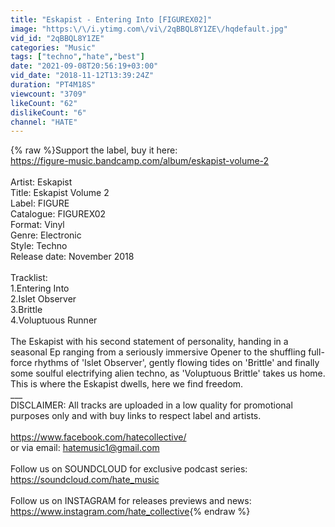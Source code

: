 ```yaml
---
title: "Eskapist - Entering Into [FIGUREX02]"
image: "https:\/\/i.ytimg.com\/vi\/2qBBQL8Y1ZE\/hqdefault.jpg"
vid_id: "2qBBQL8Y1ZE"
categories: "Music"
tags: ["techno","hate","best"]
date: "2021-09-08T20:56:19+03:00"
vid_date: "2018-11-12T13:39:24Z"
duration: "PT4M18S"
viewcount: "3709"
likeCount: "62"
dislikeCount: "6"
channel: "HATE"
---
```

{% raw %}Support the label, buy it here:<br /><a rel="nofollow" target="blank" href="https://figure-music.bandcamp.com/album/eskapist-volume-2">https://figure-music.bandcamp.com/album/eskapist-volume-2</a><br /><br />Artist: Eskapist<br />Title: Eskapist Volume 2<br />Label: FIGURE<br />Catalogue: FIGUREX02<br />Format: Vinyl<br />Genre: Electronic<br />Style: Techno<br />Release date: November 2018<br /><br />Tracklist:<br />1.Entering Into<br />2.Islet Observer<br />3.Brittle<br />4.Voluptuous Runner<br /><br />The Eskapist with his second statement of personality, handing in a seasonal Ep ranging from a seriously immersive Opener to the shuffling full-force rhythms of 'Islet Observer', gently flowing tides on 'Brittle' and finally some soulful electrifying alien techno, as 'Voluptuous Brittle' takes us home. This is where the Eskapist dwells, here we find freedom.<br />___<br />DISCLAIMER: All tracks are uploaded in a low quality for promotional purposes only and with buy links to respect label and artists.<br /><br /><a rel="nofollow" target="blank" href="https://www.facebook.com/hatecollective/">https://www.facebook.com/hatecollective/</a><br />or via email: hatemusic1@gmail.com<br /><br />Follow us on SOUNDCLOUD for exclusive podcast series:<br /><a rel="nofollow" target="blank" href="https://soundcloud.com/hate_music">https://soundcloud.com/hate_music</a><br /><br />Follow us on INSTAGRAM for releases previews and news:<br /><a rel="nofollow" target="blank" href="https://www.instagram.com/hate_collective">https://www.instagram.com/hate_collective</a>{% endraw %}

